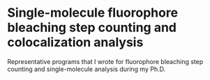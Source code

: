 # Single-molecule fluorophore bleaching step counting and colocalization analysis 
Representative programs that I wrote for fluorophore bleaching step counting and single-molecule analysis during my Ph.D.

